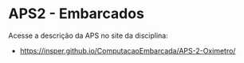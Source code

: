 # APS2 - Embarcados

Acesse a descrição da APS no site da disciplina:

- https://insper.github.io/ComputacaoEmbarcada/APS-2-Oximetro/
